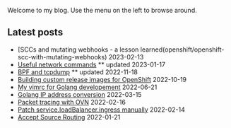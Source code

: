 Welcome to my blog. Use the menu on the left to browse around.

## Latest posts

* [SCCs and mutating webhooks - a lesson learned(openshift/openshift-scc-with-mutating-webhooks) 2023-02-13
* [Useful network commands](networking/useful-commands) ** updated 2023-01-17
* [BPF and tcpdump](networking/bpf-and-tcpdump/) ** updated 2022-11-18
* [Building custom release images for OpenShift](openshift/ocp-custom-release-image.md) 2022-10-19
* [My vimrc for Golang developement](linux/vimrc.md) 2022-06-21
* [Golang IP address conversion](networking/golang-ip-conversion.md) 2022-03-15
* [Packet tracing with OVN](networking/packet-tracing-with-ovn.md) 2022-02-16
* [Patch service.loadBalancer.ingress manually](openshift/patch-service-loadbalancer-ingress-ip) 2022-02-14
* [Accept Source Routing](networking/accept-source-routing) 2022-01-21
